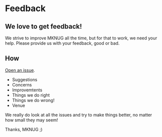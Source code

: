 # Feedback

## We love to get feedback!
We strive to improve MKNUG all the time, but for that to work, we need your help.  Please provide us with your feedback, good or bad.

## How
[Open an issue](https://github.com/mknug/feedback/issues/new). 

- Suggestions
- Concerns
- Improvemtents
- Things we do right
- Things we do wrong!
- Venue

We really do look at all the issues and try to make things better, no matter how small they may seem!

Thanks,
MKNUG ;)